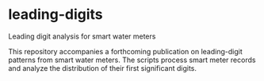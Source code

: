 # leading-digits
Leading digit analysis for smart water meters

This repository accompanies a forthcoming publication on leading-digit patterns from smart water meters. The scripts process smart meter records and analyze the distribution of their first significant digits.
